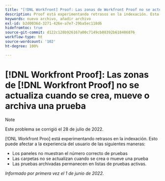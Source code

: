 ```yaml
---
title: "[!DNL Workfront] Proof: Las zonas de Workfront Proof no se actualizan cuando se crea, mueve o archiva una prueba"
description: Proof está experimentando retrasos en la indexación. Esto puede afectar a la experiencia del usuario de varias maneras.
keywords: nuevo archivo, añadir archivo
exl-id: b2d0036d-3271-426e-a7e7-29ba5ec118d6
hidefromtoc: true
source-git-commit: d122c128b926167a00c7149cb88392b618486876
workflow-type: ht
source-wordcount: '102'
ht-degree: 100%

---
```


# [!DNL Workfront Proof]: Las zonas de [!DNL Workfront Proof] no se actualiza cuando se crea, mueve o archiva una prueba

>[!NOTE]
>
>Este problema se corrigió el 28 de julio de 2022.

[!DNL Workfront Proo] está experimentando retrasos en la indexación. Esto puede afectar a la experiencia del usuario de las siguientes maneras:

* Los paneles no muestran el número correcto de pruebas
* Las carpetas no se actualizan cuando se crea o mueve una prueba
* Las pruebas archivadas permanecen en listas de pruebas activas.

_Informado por primera vez el 1 de junio de 2022._
